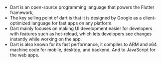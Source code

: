 - Dart is an open-source programming language that powers the Flutter framework,
- The key selling point of dart is that it is designed by Google as a client-optimized language for fast apps on any platform.
- Dart mainly focuses on making UI development easier for developers with features such as hot-reload, which lets developers see changes instantly while working on the app.
- Dart is also known for its fast performance, it compiles to ARM and x64 machine code for mobile, desktop, and backend. And to JavaScript for the web apps.